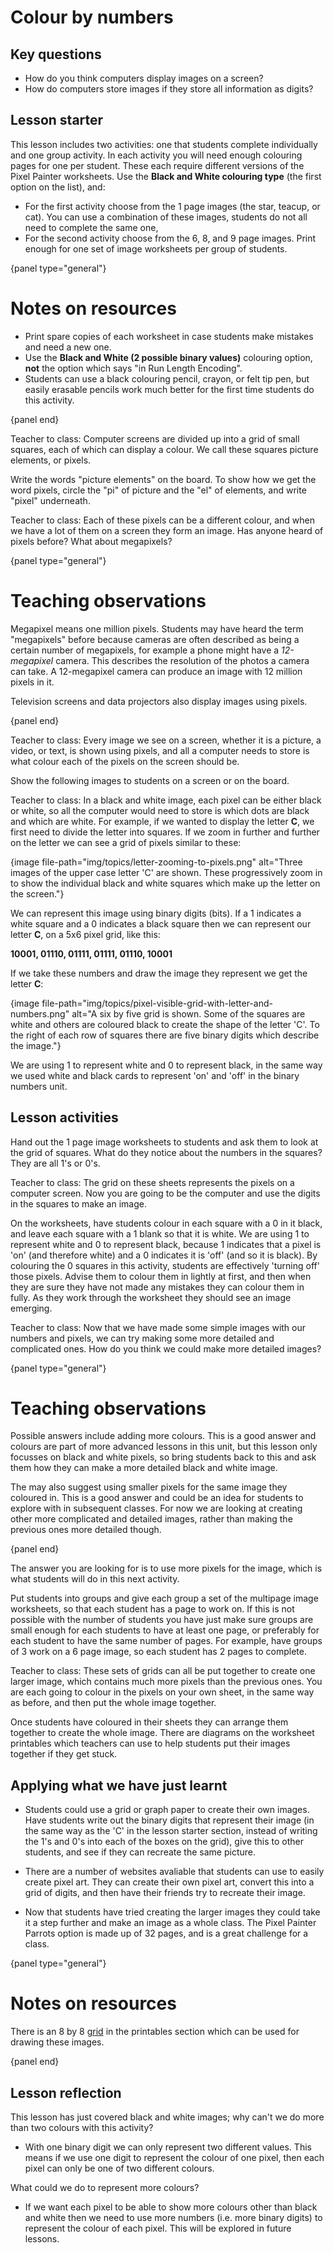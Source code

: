 # Colour by numbers

## Key questions

- How do you think computers display images on a screen?
- How do computers store images if they store all information as digits?

## Lesson starter

This lesson includes two activities: one that students complete individually and one group activity.
In each activity you will need enough colouring pages for one per student.
These each require different versions of the Pixel Painter worksheets.
Use the **Black and White colouring type** (the first option on the list), and:

- For the first activity choose from the 1 page images (the star, teacup, or cat).
  You can use a combination of these images, students do not all need to complete the same one,
- For the second activity choose from the 6, 8, and 9 page images.
  Print enough for one set of image worksheets per group of students.

{panel type="general"}

# Notes on resources

- Print spare copies of each worksheet in case students make mistakes and need a new one.
- Use the **Black and White (2 possible binary values)** colouring option, **not** the option which says "in Run Length Encoding".
- Students can use a black colouring pencil, crayon, or felt tip pen, but easily erasable pencils work much better for the first time students do this activity.

{panel end}

Teacher to class: Computer screens are divided up into a grid of small squares, each of which can display a colour.
We call these squares picture elements, or pixels.

Write the words "picture elements" on the board.
To show how we get the word pixels, circle the "pi" of picture and the "el" of elements, and write "pixel" underneath.

Teacher to class: Each of these pixels can be a different colour, and when we have a lot of them on a screen they form an image.
Has anyone heard of pixels before?
What about megapixels?

{panel type="general"}

# Teaching observations

Megapixel means one million pixels.
Students may have heard the term "megapixels" before because cameras are often described as being a certain number of megapixels, for example a phone might have a *12-megapixel* camera.
This describes the resolution of the photos a camera can take.
A 12-megapixel camera can produce an image with 12 million pixels in it.

Television screens and data projectors also display images using pixels.

{panel end}

Teacher to class: Every image we see on a screen, whether it is a picture, a video, or text, is shown using pixels, and all a computer needs to store is what colour each of the pixels on the screen should be.

Show the following images to students on a screen or on the board.

Teacher to class: In a black and white image, each pixel can be either black or white, so all the computer would need to store is which dots are black and which are white.
For example, if we wanted to display the letter **C**, we first need to divide the letter into squares.
If we zoom in further and further on the letter we can see a grid of pixels similar to these:

{image file-path="img/topics/letter-zooming-to-pixels.png" alt="Three images of the upper case letter 'C' are shown.
These progressively zoom in to show the individual black and white squares which make up the letter on the screen."}

We can represent this image using binary digits (bits).
If a 1 indicates a white square and a 0 indicates a black square then we can represent our letter **C**, on a 5x6 pixel grid, like this:

**10001, 01110, 01111, 01111, 01110, 10001**

If we take these numbers and draw the image they represent we get the letter **C**:

{image file-path="img/topics/pixel-visible-grid-with-letter-and-numbers.png" alt="A six by five grid is shown.
Some of the squares are white and others are coloured black to create the shape of the letter 'C'.
To the right of each row of squares there are five binary digits which describe the image."}

We are using 1 to represent white and 0 to represent black, in the same way we used white and black cards to represent 'on' and 'off' in the binary numbers unit.

## Lesson activities

Hand out the 1 page image worksheets to students and ask them to look at the grid of squares.
What do they notice about the numbers in the squares?
They are all 1's or 0's.

Teacher to class: The grid on these sheets represents the pixels on a computer screen.
Now you are going to be the computer and use the digits in the squares to make an image.

On the worksheets, have students colour in each square with a 0 in it black, and leave each square with a 1 blank so that it is white.
We are using 1 to represent white and 0 to represent black, because 1 indicates that a pixel is 'on' (and therefore white) and a 0 indicates it is 'off' (and so it is black).
By colouring the 0 squares in this activity, students are effectively 'turning off' those pixels.
Advise them to colour them in lightly at first, and then when they are sure they have not made any mistakes they can colour them in fully.
As they work through the worksheet they should see an image emerging.

Teacher to class: Now that we have made some simple images with our numbers and pixels, we can try making some more detailed and complicated ones.
How do you think we could make more detailed images?

{panel type="general"}

# Teaching observations

Possible answers include adding more colours.
This is a good answer and colours are part of more advanced lessons in this unit, but this lesson only focusses on black and white pixels, so bring students back to this and ask them how they can make a more detailed black and white image.

The may also suggest using smaller pixels for the same image they coloured in.
This is a good answer and could be an idea for students to explore with in subsequent classes.
For now we are looking at creating other more complicated and detailed images, rather than making the previous ones more detailed though.

{panel end}

The answer you are looking for is to use more pixels for the image, which is what students will do in this next activity.

Put students into groups and give each group a set of the multipage image worksheets, so that each student has a page to work on.
If this is not possible with the number of students you have just make sure groups are small enough for each students to have at least one page, or preferably for each student to have the same number of pages.
For example, have groups of 3 work on a 6 page image, so each student has 2 pages to complete.

Teacher to class: These sets of grids can all be put together to create one larger image, which contains much more pixels than the previous ones.
You are each going to colour in the pixels on your own sheet, in the same way as before, and then put the whole image together.

Once students have coloured in their sheets they can arrange them together to create the whole image.
There are diagrams on the worksheet printables which teachers can use to help students put their images together if they get stuck.

## Applying what we have just learnt

- Students could use a grid or graph paper to create their own images.
  Have students write out the binary digits that represent their image (in the same way as the 'C' in the lesson starter section, instead of writing the 1's and 0's into each of the boxes on the grid), give this to other students, and see if they can recreate the same picture.

- There are a number of websites avaliable that students can use to easily create pixel art.
  They can create their own pixel art, convert this into a grid of digits, and then have their friends try to recreate their image.

- Now that students have tried creating the larger images they could take it a step further and make an image as a whole class.
  The Pixel Painter Parrots option is made up of 32 pages, and is a great challenge for a class.

{panel type="general"}

# Notes on resources

There is an 8 by 8 [grid]('resources:resource' 'grid') in the printables section which can be used for drawing these images.

{panel end}

## Lesson reflection

This lesson has just covered black and white images; why can't we do more than two colours with this activity?

- With one binary digit we can only represent two different values.
  This means if we use one digit to represent the colour of one pixel, then each pixel can only be one of two different colours.

What could we do to represent more colours?

- If we want each pixel to be able to show more colours other than black and white then we need to use more numbers (i.e. more binary digits) to represent the colour of each pixel.
  This will be explored in future lessons.
